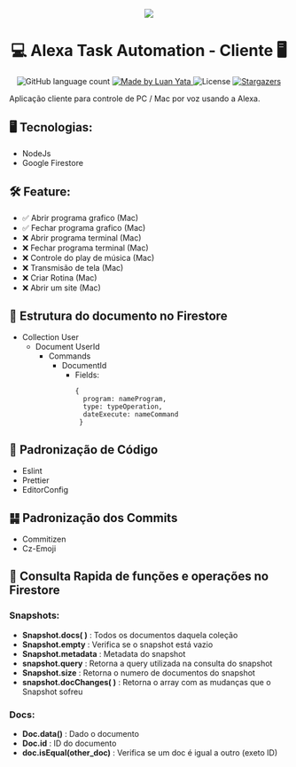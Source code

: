 <p align="center">
  <img src="https://m.media-amazon.com/images/G/01/mobile-apps/dex/avs/docs/ux/branding/mark1._TTH_.png">
  <br/>
  <h1 align="center">💻 Alexa Task Automation - Cliente 🖥</h1>

  <p align="center">
  <img alt="GitHub language count" src="https://img.shields.io/github/languages/count/luanyata/Client-Alexa-Task-Automation?color=%2304D361">

  <a href="https://www.linkedin.com/in/luanyata/">
    <img alt="Made by Luan Yata" src="https://img.shields.io/badge/made%20by-LuanYata-%2304D361">
  </a>

  <img alt="License" src="https://img.shields.io/badge/license-MIT-%2304D361">

  <a href="https://github.com/luanyata/Client-Alexa-Task-Automation/stargazers">
    <img alt="Stargazers" src="https://img.shields.io/github/stars/luanyata/Client-Alexa-Task-Automation?style=social">
  </a>
</p>

Aplicação cliente para controle de PC / Mac por voz usando a Alexa.


## 🖥 Tecnologias:
- NodeJs
- Google Firestore

## 🛠 Feature:

- ✅ Abrir programa grafico (Mac)
- ✅ Fechar programa grafico (Mac)
- ❌ Abrir programa terminal (Mac)
- ❌ Fechar programa terminal (Mac)
- ❌ Controle do play de música (Mac)
- ❌ Transmisão de tela (Mac)
- ❌ Criar Rotina (Mac)
- ❌ Abrir um site (Mac)



## 📃 Estrutura do documento no Firestore
- Collection User
  - Document UserId
    - Commands
      - DocumentId
        - Fields:
           ```
           {
             program: nameProgram,
             type: typeOperation,
             dateExecute: nameCommand
            }
          ```


## 🎨 Padronização de Código
 - Eslint
 - Prettier
 - EditorConfig

 ## ䷭ Padronização dos Commits
  - Commitizen
  - Cz-Emoji

## 📕 Consulta Rapida de funções e operações no Firestore

### Snapshots:

- **Snapshot.docs( )** : Todos os documentos daquela coleção
- **Snapshot.empty** : Verifica se o snapshot está vazio
- **Snapshot.metadata** : Metadata do snapshot
- **snapshot.query** : Retorna a query utilizada na consulta do snapshot
- **Snapshot.size** : Retorna o numero de documentos do snapshot
- **snapshot.docChanges( )** : Retorna o array com as mudanças que o Snapshot sofreu


### Docs:
  - **Doc.data()** : Dado o documento
  - **Doc.id** : ID do documento
  - **doc.isEqual(other_doc)** : Verifica se um doc é igual a outro (exeto ID)
